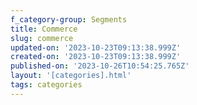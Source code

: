 ```yaml
---
f_category-group: Segments
title: Commerce
slug: commerce
updated-on: '2023-10-23T09:13:38.999Z'
created-on: '2023-10-23T09:13:38.999Z'
published-on: '2023-10-26T10:54:25.765Z'
layout: '[categories].html'
tags: categories
---
```



